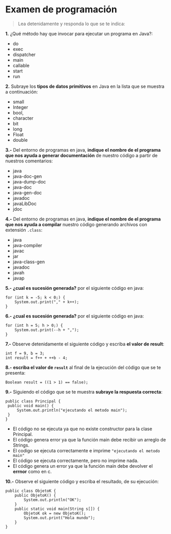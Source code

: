 # Examen de programación

> Lea detenidamente y responda lo que se te indica:

**1.** ¿Qué método hay que invocar para ejecutar un programa en Java?:

  - do
  - exec
  - dispatcher	
  - main	
  - callable
  - start
  - run

**2.** Subraye los **tipos de datos primitivos** en Java en la lista que se muestra a continuación:

  - small
  - Integer
  - bool,
  - character
  - bit
  - long
  - Float
  - double

**3.-** Del entorno de programas en java, **indique el nombre de el programa que nos ayuda a generar documentación** de nuestro código a partir de nuestros comentarios:

 - java
 - java-doc-gen
 - java-dump-doc
 - java-doc
 - java-gen-doc
 - javadoc
 - javaLibDoc
 - jdoc

**4.-** Del entorno de programas en java, **indique el nombre de el programa que nos ayuda a compilar** nuestro código generando archivos con extensión `.class`:

 - java
 - java-compiler
 - javac
 - jar
 - java-class-gen
 - javadoc
 - javah
 - javap



**5.-** **¿cual es sucesión generada?** por el siguiente código en java:

	for (int k = -5; k < 0;) {
        System.out.print("," + k++);
    }

**6.-** **¿cual es sucesión generada?** por el siguiente código en java:

	for (int h = 5; h > 0;) {
		System.out.print(--h + ",");
	}

**7.-** Observe detenidamente el siguiente código y escriba **el valor de result**:

	int f = 9, b = 3;
	int result = f++ + ++b - 4;

**8.-** **escriba el valor de `result`** al final de la ejecución del código que se te presenta:

	Boolean result = ((1 > 1) == false);

**9.-** Siguiendo el código que se te muestra **subraye la respuesta correcta**:

	public class Principal {
	 public void main() {
	     System.out.println("ejecutando el metodo main");
	 }   
	}

  - El código no se ejecuta ya que no existe constructor para la clase Principal.
  - El código genera error ya que la función main debe recibir un arreglo de Strings.
  - El codigo se ejecuta correctamente e imprime `"ejecutando el metodo main"`
  - El código se ejecuta correctamente, pero no imprime nada.
  - El código genera un error ya que la función main debe devolver el **errnor** como en c.
 

**10.-** Observe el siguiente código y escriba el resultado, de su ejecución:

	public class ObjetoK {
	    public ObjetoK() {
	        System.out.println("OK");
	    }
	    public static void main(String s[]) {
	        ObjetoK ok = new ObjetoK();
	        System.out.print("Hola mundo");
	    }
	}
